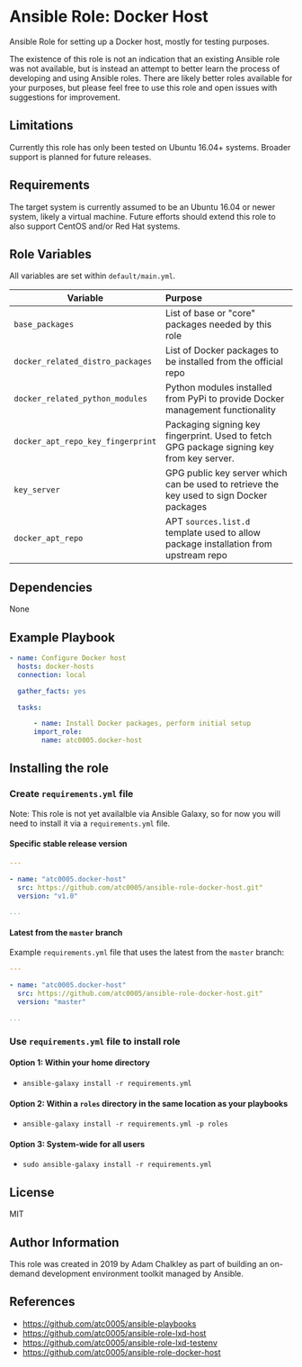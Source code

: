 # Ansible Role: Docker Host

Ansible Role for setting up a Docker host, mostly for testing purposes.

The existence of this role is not an indication that an existing Ansible role
was not available, but is instead an attempt to better learn the process of
developing and using Ansible roles. There are likely better roles available
for your purposes, but please feel free to use this role and open issues with
suggestions for improvement.

## Limitations

Currently this role has only been tested on Ubuntu 16.04+ systems. Broader support is planned for future releases.

## Requirements

The target system is currently assumed to be an Ubuntu 16.04 or newer system,
likely a virtual machine. Future efforts should extend this role to also
support CentOS and/or Red Hat systems.

## Role Variables

All variables are set within `default/main.yml`.

|             Variable              |                                          Purpose                                          |
| --------------------------------- | :---------------------------------------------------------------------------------------- |
| `base_packages`                   | List of base or "core" packages needed by this role                                       |
| `docker_related_distro_packages`  | List of Docker packages to be installed from the official repo                            |
| `docker_related_python_modules`   | Python modules installed from PyPi to provide Docker management functionality             |
| `docker_apt_repo_key_fingerprint` | Packaging signing key fingerprint. Used to fetch GPG package signing key from key server. |
| `key_server`                      | GPG public key server which can be used to retrieve the key used to sign Docker packages  |
| `docker_apt_repo`                 | APT `sources.list.d` template used to allow package installation from upstream repo       |

## Dependencies

None

## Example Playbook

```yaml
- name: Configure Docker host
  hosts: docker-hosts
  connection: local

  gather_facts: yes

  tasks:

      - name: Install Docker packages, perform initial setup
      import_role:
        name: atc0005.docker-host
```

## Installing the role

### Create `requirements.yml` file

Note: This role is not yet availalble via Ansible Galaxy, so for now you will
need to install it via a `requirements.yml` file.

#### Specific stable release version

```yaml
---

- name: "atc0005.docker-host"
  src: https://github.com/atc0005/ansible-role-docker-host.git"
  version: "v1.0"

...

```

#### Latest from the `master` branch

Example `requirements.yml` file that uses the latest from the `master` branch:

```yaml
---

- name: "atc0005.docker-host"
  src: https://github.com/atc0005/ansible-role-docker-host.git"
  version: "master"

...

```

### Use `requirements.yml` file to install role

#### Option 1: Within your home directory

- `ansible-galaxy install -r requirements.yml`

#### Option 2: Within a `roles` directory in the same location as your playbooks

- `ansible-galaxy install -r requirements.yml -p roles`

#### Option 3: System-wide for all users

- `sudo ansible-galaxy install -r requirements.yml`

## License

MIT

## Author Information

This role was created in 2019 by Adam Chalkley as part of building an on-demand
development environment toolkit managed by Ansible.

## References

- <https://github.com/atc0005/ansible-playbooks>
- <https://github.com/atc0005/ansible-role-lxd-host>
- <https://github.com/atc0005/ansible-role-lxd-testenv>
- <https://github.com/atc0005/ansible-role-docker-host>
